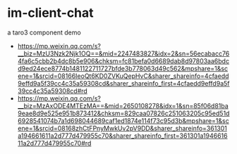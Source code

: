 # im-client-chat

a taro3 component demo

- https://mp.weixin.qq.com/s?__biz=MzU3Nzk2Njk1OQ==&mid=2247483827&idx=2&sn=56ecabacc764fa6c5cbb2b4dc8b5e906&chksm=fc81befa0d6689dab8d97803aa6bdcd9ed24ece8774b1481122711727bfde3b778063d49c562&mpshare=1&scene=1&srcid=08166IeoQt6KD0ZVKuQepHvC&sharer_shareinfo=4cfaedd9effd9a5f39cc4c35a59308cd&sharer_shareinfo_first=4cfaedd9effd9a5f39cc4c35a59308cd#rd
- https://mp.weixin.qq.com/s?__biz=MzAxODE4MTEzMA==&mid=2650108278&idx=1&sn=85f06d81ba9eae8d9e525e951b873412&chksm=829caa07826c251063205c95ed51d6928541074b7a1d698044689caf1ed1874e114f73c95d3b&mpshare=1&scene=1&srcid=08168zhCtFPnyMwkUv2pV9DD&sharer_shareinfo=361301a194661611a2d777d479955c70&sharer_shareinfo_first=361301a194661611a2d777d479955c70#rd